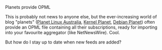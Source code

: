 Planets provide OPML

This is probably not news to anyone else, but the ever-increasing
world of blog "planets" ([Planet Linux
Australia](http://planet.linux.org.au/), [Kernel
Planet](http://kernelplanet.org/), [Debian
Planet](http://planet.debian.net/)) often provide an OPML file
containing all their subscriptions, ready for importing into your
favourite aggregator (like NetNewsWire). Cool.

But how do I stay up to date when new feeds are added?
